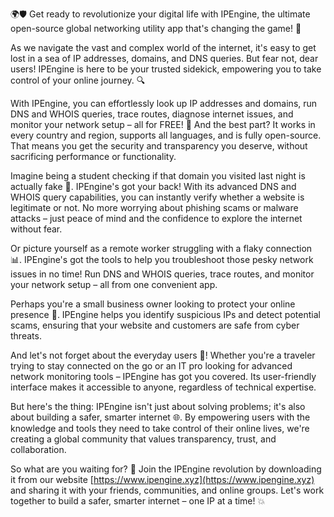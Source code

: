 🌍🛡️ Get ready to revolutionize your digital life with IPEngine, the ultimate open-source global networking utility app that's changing the game! 🚀

As we navigate the vast and complex world of the internet, it's easy to get lost in a sea of IP addresses, domains, and DNS queries. But fear not, dear users! IPEngine is here to be your trusted sidekick, empowering you to take control of your online journey. 🔍

With IPEngine, you can effortlessly look up IP addresses and domains, run DNS and WHOIS queries, trace routes, diagnose internet issues, and monitor your network setup – all for FREE! 📡 And the best part? It works in every country and region, supports all languages, and is fully open-source. That means you get the security and transparency you deserve, without sacrificing performance or functionality.

Imagine being a student checking if that domain you visited last night is actually fake 👀. IPEngine's got your back! With its advanced DNS and WHOIS query capabilities, you can instantly verify whether a website is legitimate or not. No more worrying about phishing scams or malware attacks – just peace of mind and the confidence to explore the internet without fear.

Or picture yourself as a remote worker struggling with a flaky connection 📊. IPEngine's got the tools to help you troubleshoot those pesky network issues in no time! Run DNS and WHOIS queries, trace routes, and monitor your network setup – all from one convenient app.

Perhaps you're a small business owner looking to protect your online presence 💼. IPEngine helps you identify suspicious IPs and detect potential scams, ensuring that your website and customers are safe from cyber threats.

And let's not forget about the everyday users 🤝! Whether you're a traveler trying to stay connected on the go or an IT pro looking for advanced network monitoring tools – IPEngine has got you covered. Its user-friendly interface makes it accessible to anyone, regardless of technical expertise.

But here's the thing: IPEngine isn't just about solving problems; it's also about building a safer, smarter internet 🌐. By empowering users with the knowledge and tools they need to take control of their online lives, we're creating a global community that values transparency, trust, and collaboration.

So what are you waiting for? 🚀 Join the IPEngine revolution by downloading it from our website [https://www.ipengine.xyz](https://www.ipengine.xyz) and sharing it with your friends, communities, and online groups. Let's work together to build a safer, smarter internet – one IP at a time! 💥